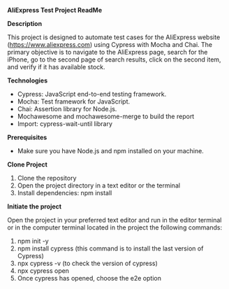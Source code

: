 **AliExpress Test Project ReadMe**

**Description**

This project is designed to automate test cases for the AliExpress website (https://www.aliexpress.com) using Cypress with Mocha and Chai. The primary objective is to navigate to the AliExpress page, search for the iPhone, go to the second page of search results, click on the second item, and verify if it has available stock.


**Technologies**
- Cypress: JavaScript end-to-end testing framework.
- Mocha: Test framework for JavaScript.
- Chai: Assertion library for Node.js.
- Mochawesome and mochawesome-merge to build the report
- Import: cypress-wait-until library 


**Prerequisites**
- Make sure you have Node.js and npm installed on your machine.


**Clone Project**
1. Clone the repository
2. Open the project directory in a text editor or the terminal
3. Install dependencies:
      npm install


**Initiate the project**

Open the project in your preferred text editor and run in the editor terminal or in the computer terminal located in the project the following commands: 

1. npm init -y
2. npm install cypress (this command is to install the last version of Cypress)
3. npx cypress -v (to check the version of cypress)
4. npx cypress open
5. Once cypress has opened, choose the e2e option